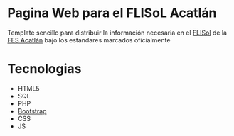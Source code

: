# Pagina Web para el FLISoL Acatlán
Template sencillo para distribuir la información necesaria en el [FLISol] de la [FES Acatlán] bajo los
estandares marcados oficialmente

# Tecnologias
* HTML5
* SQL
* PHP
* [Bootstrap]
* CSS
* JS

[FLISol]: <http://www.flisol.info/>
 [FES Acatlán]: <http://www.acatlan.unam.mx/>
[Bootstrap]: <http://getbootstrap.com/>
